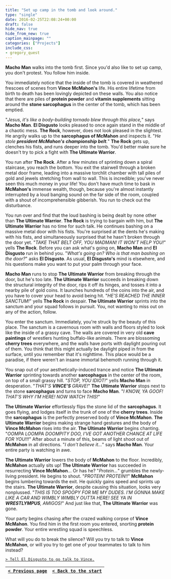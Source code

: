 ```yaml
---
title: "Set up camp in the tomb and look around."
type: "single"
date: 2016-02-25T22:08:24+00:00
draft: false
hide_nav: true
hide_from_new: true
caption_mainpage: ""
categories: ["Projects"]
include_css:
- gregory_quest
---
```


**Macho Man** walks into the tomb first. Since you'd also like to set up camp, you don't protest. You follow him inside.

You immediately notice that the inside of the tomb is covered in weathered frescoes of scenes from **Vince McMahon's** life. His entire lifetime from birth to death has been lovingly depicted on these walls. You also notice that there are piles of **protein powder** and **vitamin supplements** sitting around the **stone sarcophagus** in the center of the tomb, which has been emptied.

"*Jesus, it's like a body-building tornado blew through this place,*" says **Macho Man**. **El Disgusto** looks pleased to once again stand in the middle of a chaotic mess. **The Rock**, however, does not look pleased in the slightest. He angrily walks up to the **sarcophagus of McMahon** and inspects it. "*He stole **president McMahon's** **championship belt**.*" **The Rock** gets up, clenches his fists, and runs deeper into the tomb. You'd better make sure he doesn't try to pick a fight with **The Ultimate Warrior**.

You run after **The Rock**. After a few minutes of sprinting down a spiral staircase, you reach the bottom. You exit the stairwell through a broken metal door frame, leading into a massive torchlit chamber with tall piles of gold and jewels stretching from wall to wall. This is incredible; you've never seen this much money in your life! You don't have much time to bask in **McMahon's** immense wealth, though, because you're almost instantly interrupted by a loud banging sound on the far side of the room, coupled with a shout of incomprehensible gibberish. You run to check out the disturbance.

You run over and find that the loud bashing is being dealt by none other than **The Ultimate Warrior**. **The Rock** is trying to bargain with him, but **The Ultimate Warrior** has no time for such talk. He continues bashing on a massive metal door with his fists. You're surprised at the dents he's making with his fists, and simultaneously surprised that he hasn't broken through the door yet. "*TAKE THAT BELT OFF, YOU MADMAN! IT WON'T HELP YOU!*" yells **The Rock**. Before you can ask what's going on, **Macho Man** and **El Disgusto** run in behind you. "*What's going on? Who is that man bashing on the door?*" asks **El Disgusto**. As usual, **El Disgusto's** mind is elsewhere, and his questions make you want to put your palm through your face.

**Macho Man** runs to stop **The Ultimate Warrior** from breaking through the door, but he's too late. **The Ultimate Warrior** succeeds in breaking down the structural integrity of the door, rips it off its hinges, and tosses it into a nearby pile of gold coins. It launches hundreds of the coins into the air, and you have to cover your head to avoid being hit. "*HE'S REACHED THE INNER SANCTUM!*" yells **The Rock** in despair. **The Ultimate Warrior** sprints into the sanctum and your squad follows in pursuit. You, not wanting to miss out on any of the action, follow.

You enter the sanctum. Immediately, you're struck by the beauty of this place. The sanctum is a cavernous room with walls and floors styled to look like the inside of a grassy cave. The walls are covered in very old **cave paintings** of wrestlers hunting buffalo-like animals. There are blossoming **cherry trees** everywhere, and the walls have ports with daylight pouring out of them. You think that this might actually be daylight piped in from the surface, until you remember that it's nighttime. This place would be a paradise, if there weren't an insane immortal behemoth running through it. 

You snap out of your aesthetically-induced trance and notice **The Ultimate Warrior** sprinting towards another **sarcophagus** in the center of the room, on top of a small grassy hill. "*STOP, YOU IDIOT!*" yells **Macho Man** in desperation. "*THAT'S **VINCE'S** GRAVE!*" **The Ultimate Warrior** stops next to the stone **sarcophagus** and turns to face **Macho Man**. "*I KNOW, YA GOOF! THAT'S WHY I'M HERE! NOW WATCH THIS!*"

**The Ultimate Warrior** effortlessly flips the stone lid of the **sarcophagus**. It goes flying, and lodges itself in the trunk of one of the **cherry trees**. Inside the **sarcophagus** is the perfectly preserved body of **Vince McMahon**. **The Ultimate Warrior** begins making strange hand gestures and the body of **Vince McMahon** rises into the air. **The Ultimate Warrior** begins chanting. "*OOMPA LOOMPA DOOMPITY DOO, I'VE GOT ANOTHER CHANCE AT LIFE FOR YOU!!!*" After about a minute of this, beams of light shoot out of **McMahon** in all directions. "*I don't believe it...*" says **Macho Man**. Your entire party is watching in awe. 

**The Ultimate Warrior** lowers the body of **McMahon** to the floor. Incredibly, **McMahon** actually sits up! **The Ultimate Warrior** has succeeded in resurrecting **Vince McMahon**... Or has he? "*Protein...*" grumbles the newly-living president. He begins to shout. "*PROTEIN! PROTEIN!!*" **McMahon** begins lumbering towards the exit. He quickly gains speed and sprints up the stairs. **The Ultimate Warrior**, despite causing this situation, looks very nonplussed. "*THIS IS TOO SPOOPY FOR ME MY DUDES. I'M GONNA MAKE LIKE A CAR AND WIMBLY WIMBLY OUTTA HERE! SEE YA IN **WRESTLYMPUS**, AMIGOS!*" And just like that, **The Ultimate Warrior** was gone.

Your party begins chasing after the crazed walking corpse of **Vince McMahon**. You find him in the first room you entered, snorting **protein powder**. Your entire wrestling squad is speechless.

What will you do to break the silence? Will you try to talk to **Vince McMahon**, or will you try to get one of your teammates to talk to him instead?

[``> Tell El Disgusto to go talk to Vince.``](../27)

|[``< Previous page``](../25)|[``< Back to the start``](../)|
|---|---|